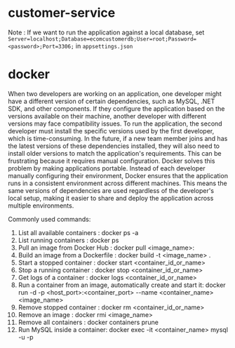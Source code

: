 # customer-service
Note :  If we want to run the application against a local database, set `Server=localhost;Database=ecomcustomerdb;User=root;Password=<password>;Port=3306;` in `appsettings.json`

# docker
When two developers are working on an application, one developer might have a different version of certain dependencies, such as MySQL, .NET SDK, and other components. If they configure the application based on the versions available on their machine, another developer with different versions may face compatibility issues. To run the application, the second developer must install the specific versions used by the first developer, which is time-consuming.
In the future, if a new team member joins and has the latest versions of these dependencies installed, they will also need to install older versions to match the application's requirements. This can be frustrating because it requires manual configuration.
Docker solves this problem by making applications portable. Instead of each developer manually configuring their environment, Docker ensures that the application runs in a consistent environment across different machines. This means the same versions of dependencies are used regardless of the developer's local setup, making it easier to share and deploy the application across multiple environments.

Commonly used commands:
 1. List all available containers : docker ps -a
 2. List running containers : docker ps
 3. Pull an image from Docker Hub : docker pull <image_name>:<tag>
 4. Build an image from a Dockerfile : docker build -t <image_name> .
 5. Start a stopped container : docker start <container_id_or_name>
 6. Stop a running container : docker stop <container_id_or_name>
 7. Get logs of a container : docker logs <container_id_or_name>
 8. Run a container from an image, automatically create and start it: docker run -d -p <host_port>:<container_port> --name <container_name> <image_name>
 9. Remove stopped container : docker rm <container_id_or_name>
 10. Remove an image : docker rmi <image_name>
 11. Remove all containers : docker containers prune
 12. Run MySQL inside a container: docker exec -it <container_name> mysql -u<root> -p<password>






